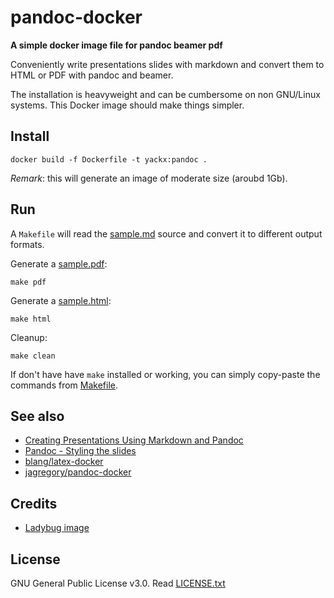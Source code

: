 # pandoc-docker

**A simple docker image file for pandoc beamer pdf**

Conveniently write presentations slides with markdown and convert them to HTML or PDF with pandoc and beamer.

The installation is heavyweight and can be cumbersome on non GNU/Linux systems. This Docker image should make things simpler.

## Install

    docker build -f Dockerfile -t yackx:pandoc .

*Remark*: this will generate an image of moderate size (aroubd 1Gb).

## Run

A `Makefile` will read the [sample.md](sample/sample.md) source and convert it to different output formats.

Generate a [sample.pdf](sample/sample.pdf):

    make pdf

Generate a [sample.html](sample/sample.html):

    make html

Cleanup:

    make clean

If don't have have `make` installed or working, you can simply copy-paste the commands from [Makefile](Makefile).

## See also

* [Creating Presentations Using Markdown and Pandoc](https://www.youtube.com/watch?v=e-HqKSBZOXo)
* [Pandoc - Styling the slides](https://pandoc.org/MANUAL.html#styling-the-slides)
* [blang/latex-docker](https://github.com/blang/latex-docker)
* [jagregory/pandoc-docker](https://github.com/jagregory/pandoc-docker)

## Credits

* [Ladybug image](https://www.freeimages.com/photo/ladybird-1367182)

## License

GNU General Public License v3.0. Read [LICENSE.txt](LICENSE.txt)
